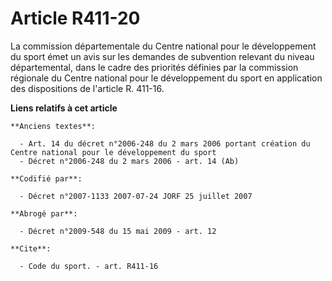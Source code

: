 # Article R411-20

La commission départementale du Centre national pour le développement du sport émet un avis sur les demandes de subvention
relevant du niveau départemental, dans le cadre des priorités définies par la commission régionale du Centre national pour le
développement du sport en application des dispositions de l'article R. 411-16.

**Liens relatifs à cet article**

	**Anciens textes**:

	  - Art. 14 du décret n°2006-248 du 2 mars 2006 portant création du Centre national pour le développement du sport
	  - Décret n°2006-248 du 2 mars 2006 - art. 14 (Ab)

	**Codifié par**:

	  - Décret n°2007-1133 2007-07-24 JORF 25 juillet 2007

	**Abrogé par**:

	  - Décret n°2009-548 du 15 mai 2009 - art. 12

	**Cite**:

	  - Code du sport. - art. R411-16
